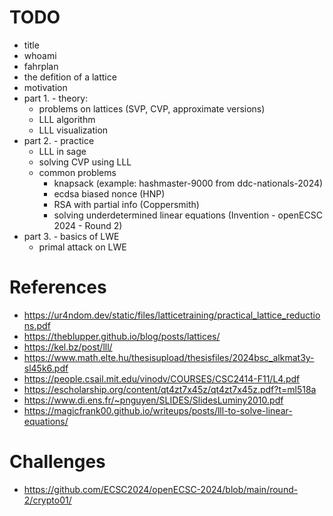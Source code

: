 # TODO
- title
- whoami
- fahrplan
- the defition of a lattice
- motivation
- part 1. - theory:
  - problems on lattices (SVP, CVP, approximate versions)
  - LLL algorithm
  - LLL visualization
- part 2. - practice
  - LLL in sage
  - solving CVP using LLL
  - common problems
    - knapsack (example: hashmaster-9000 from ddc-nationals-2024)
    - ecdsa biased nonce (HNP)
    - RSA with partial info (Coppersmith)
    - solving underdetermined linear equations (Invention - openECSC 2024 - Round 2)
- part 3. - basics of LWE
  - primal attack on LWE

# References
- https://ur4ndom.dev/static/files/latticetraining/practical_lattice_reductions.pdf
- https://theblupper.github.io/blog/posts/lattices/
- https://kel.bz/post/lll/
- https://www.math.elte.hu/thesisupload/thesisfiles/2024bsc_alkmat3y-sl45k6.pdf
- https://people.csail.mit.edu/vinodv/COURSES/CSC2414-F11/L4.pdf
- https://escholarship.org/content/qt4zt7x45z/qt4zt7x45z.pdf?t=ml518a
- https://www.di.ens.fr/~pnguyen/SLIDES/SlidesLuminy2010.pdf
- https://magicfrank00.github.io/writeups/posts/lll-to-solve-linear-equations/

# Challenges
- https://github.com/ECSC2024/openECSC-2024/blob/main/round-2/crypto01/